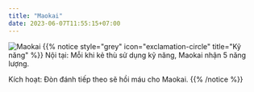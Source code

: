 ```yaml
---
title: "Maokai"
date: 2023-06-07T11:55:15+07:00
---
```

![Maokai](https://storage.googleapis.com/www.publish.nocodesites.co.uk/prod/2542/files/7e5af33dbe2d101100cb36df808c735601de6884b90c15e6f4735cd2256ed08f9968c749176cc7b8836faa9709d92f9f237bd6dbbb7e1b7805602ea1941206b9.png)
{{% notice style="grey" icon="exclamation-circle" title="Kỹ năng" %}}
Nội tại: Mỗi khi kẻ thù sử dụng kỹ năng, Maokai nhận 5 năng lượng.

Kích hoạt: Đòn đánh tiếp theo sẽ hồi máu cho Maokai.
{{% /notice %}}
